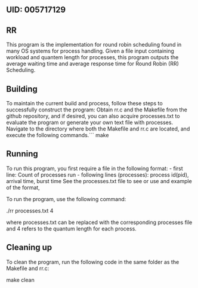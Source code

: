  ## UID: 005717129

## RR
This program is the implementation for round robin scheduling found in many OS systems for process handling. Given a file input containing workload and quantem length for processes, this program outputs the average waiting time and average response time for Round Robin (RR) Scheduling. 

## Building

To maintain the current build and process, follow these steps to successfully construct the program: Obtain rr.c and the Makefile from the github repository, and if desired, you can also acquire processes.txt to evaluate the program or generate your own text file with processes. Navigate to the directory where both the Makefile and rr.c are located, and execute the following commands.```
make


## Running
To run this program, you first require a file in the following format: 
    - first line: Count of processes run
    - following lines (processes): process id(pid), arrival time, burst time
 See the processes.txt file to see or use and example of the format,

To run the program, use the following command:

./rr processes.txt 4

where processes.txt can be replaced with the corresponding processes file and 4 refers to the quantum length for each process. 

## Cleaning up
To clean the program, run the following code in the same folder as the Makefile and rr.c:

make clean

